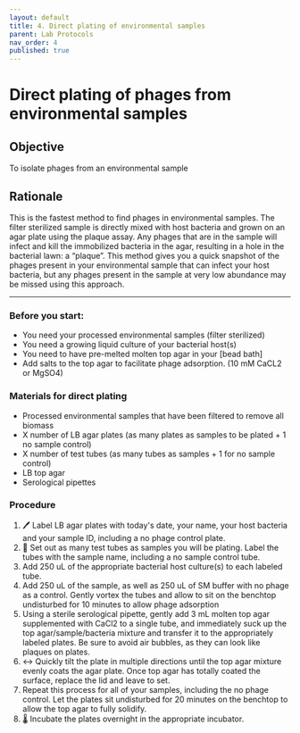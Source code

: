 ```yaml
---
layout: default
title: 4. Direct plating of environmental samples
parent: Lab Protocols
nav_order: 4
published: true
---
```


# Direct plating of phages from environmental samples

## Objective
To isolate phages from an environmental sample

## Rationale
This is the fastest method to find phages in environmental samples. The filter sterilized sample is directly mixed with host bacteria and grown on an agar plate using the plaque assay. Any phages that are in the sample will infect and kill the immobilized bacteria in the agar, resulting in a hole in the bacterial lawn: a “plaque”. This method gives you a quick snapshot of the phages present in your environmental sample that can infect your host bacteria, but any phages present in the sample at very low abundance may be missed using this approach.

---

### Before you start:
- You need your processed environmental samples (filter sterilized)
- You need a growing liquid culture of your bacterial host(s)
- You need to have pre-melted molten top agar in your [bead bath]
- Add salts to the top agar to facilitate phage adsorption. (10 mM CaCL2 or MgSO4)

### Materials for direct plating
- Processed environmental samples that have been filtered to remove all biomass
- X number of LB agar plates (as many plates as samples to be plated + 1 no sample control)
- X number of test tubes (as many tubes as samples + 1 for no sample control)
- LB top agar
- Serological pipettes

### Procedure
1. 🖊️ Label LB agar plates with today's date, your name, your host bacteria and your sample ID, including a no phage control plate.
2. 🧪 Set out as many test tubes as samples you will be plating. Label the tubes with the sample name, including a no sample control tube.
3. Add 250 uL of the appropriate bacterial host culture(s) to each labeled tube.
4. Add 250 uL of the sample, as well as 250 uL of SM buffer with no phage as a control. Gently vortex the tubes and allow to sit on the benchtop undisturbed for 10 minutes to allow phage adsorption
5. Using a sterile serological pipette, gently add 3 mL molten top agar supplemented with CaCl2 to a single tube, and immediately suck up the top agar/sample/bacteria mixture and transfer it to the appropriately labeled plates. Be sure to avoid air bubbles, as they can look like plaques on plates.
6. ↔️ Quickly tilt the plate in multiple directions until the top agar mixture evenly coats the agar plate. Once top agar has totally coated the surface, replace the lid and leave to set.
7. Repeat this process for all of your samples, including the no phage control.
Let the plates sit undisturbed for 20 minutes on the benchtop to allow the top agar to fully solidify.
8. 🌡️ Incubate the plates overnight in the appropriate incubator.
